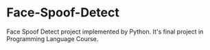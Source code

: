 # Face-Spoof-Detect
Face Spoof Detect project implemented by Python. It's final project in Programming Language Course.
